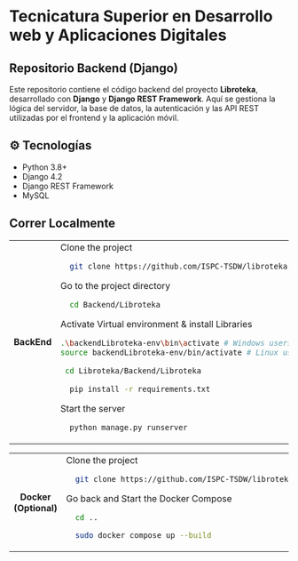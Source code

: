 # Tecnicatura Superior en Desarrollo web y Aplicaciones Digitales

## Repositorio Backend (Django)

Este repositorio contiene el código backend del proyecto **Libroteka**, desarrollado con **Django** y **Django REST Framework**. Aquí se gestiona la lógica del servidor, la base de datos, la autenticación y las API REST utilizadas por el frontend y la aplicación móvil.


## ⚙️ Tecnologías

- Python 3.8+
- Django 4.2
- Django REST Framework
- MySQL


## Correr Localmente

<table>
<tr>
<th> BackEnd </th>
<td>
Clone the project

```bash
  git clone https://github.com/ISPC-TSDW/libroteka-backend.git
``` 

Go to the project directory

```bash
  cd Backend/Libroteka
```

Activate Virtual environment & install Libraries

```bash
.\backendLibroteka-env\bin\activate # Windows users
source backendLibroteka-env/bin/activate # Linux users

```
```bash
 cd Libroteka/Backend/Libroteka
```
```bash
  pip install -r requirements.txt
```

Start the server

```bash
  python manage.py runserver
```
</td>
</tr>
</table>

<table>
<tr>
<th> Docker <br> (Optional) </th>
<td>
Clone the project

```bash
  git clone https://github.com/ISPC-TSDW/libroteka-frontend.git
``` 


Go back and Start the Docker Compose

```bash
  cd ..
```
```bash
  sudo docker compose up --build
```
</td>
</tr>
</table>
<table>
